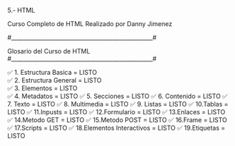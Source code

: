5.- HTML

Curso Completo de HTML Realizado por Danny Jimenez

#__________________________________________________#

Glosario del Curso de HTML
#__________________________________________________#

✅ 1. Estructura Basica = LISTO                                                                                                                                             
✅ 2. Estructura General = LISTO                                                                                                                                                         
✅ 3. Elementos = LISTO                                                                                            
✅ 4. Metadatos = LISTO 
✅ 5. Secciones = LISTO 
✅ 6. Contenido = LISTO 
✅ 7. Texto = LISTO 
✅ 8. Multimedia = LISTO 
✅ 9. Listas = LISTO 
✅ 10.Tablas = LISTO 
✅ 11.Inpusts = LISTO 
✅ 12.Formulario = LISTO
✅ 13.Enlaces = LISTO 
✅ 14.Metodo GET = LISTO 
✅ 15.Metodo POST = LISTO
✅ 16.Frame = LISTO 
✅ 17.Scripts = LISTO 
✅ 18.Elementos Interactivos = LISTO 
✅ 19.Etiquetas = LISTO













